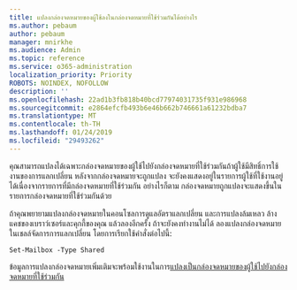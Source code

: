 ```yaml
---
title: แปลงกล่องจดหมายของผู้ใช้ลงในกล่องจดหมายที่ใช้ร่วมกันได้อย่างไร
ms.author: pebaum
author: pebaum
manager: mnirkhe
ms.audience: Admin
ms.topic: reference
ms.service: o365-administration
localization_priority: Priority
ROBOTS: NOINDEX, NOFOLLOW
description: ''
ms.openlocfilehash: 22ad1b3fb818b40bcd77974031735f931e986968
ms.sourcegitcommit: e2864efcfb493b6e46b662b746661a61232bdba7
ms.translationtype: MT
ms.contentlocale: th-TH
ms.lasthandoff: 01/24/2019
ms.locfileid: "29493262"
---
```

คุณสามารถแปลงได้เฉพาะกล่องจดหมายของผู้ใช้ไปยังกล่องจดหมายที่ใช้ร่วมกันถ้าผู้ใช้มีสิทธิ์การใช้งานของการแลกเปลี่ยน หลังจากกล่องจดหมายจะถูกแปลง จะยังคงแสดงอยู่ในรายการผู้ใช้ที่ใช้งานอยู่ได้เนื่องจากรายการที่มีกล่องจดหมายที่ใช้ร่วมกัน อย่างไรก็ตาม กล่องจดหมายถูกแปลงจะแสดงขึ้นในรายการกล่องจดหมายที่ใช้ร่วมกันด้วย 
  
ถ้าคุณพยายามแปลงกล่องจดหมายในคอนโซลการดูแลอัตราแลกเปลี่ยน และการแปลงล้มเหลว ล้างแคชของเบราว์เซอร์และคุกกี้ของคุณ แล้วลองอีกครั้ง ถ้าจะยังคงทำงานไม่ได้ ลองแปลงกล่องจดหมายในเชลล์จัดการการแลกเปลี่ยน โดยการเรียกใช้คำสั่งต่อไปนี้:
  
```
Set-Mailbox -Type Shared
```

ข้อมูลการแปลงกล่องจดหมายเพิ่มเติมจะพร้อมใช้งานในการ[แปลงเป็นกล่องจดหมายของผู้ใช้ไปยังกล่องจดหมายที่ใช้ร่วมกัน](https://support.office.com/client/2e122487-e1f5-4f26-ba41-5689249d93ba)
  
